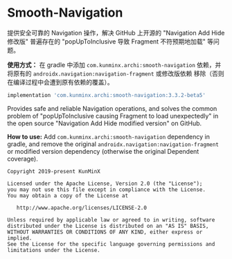 
# Smooth-Navigation

提供安全可靠的 Navigation 操作，解决 GitHub 上开源的 "Navigation Add Hide 修改版" 普遍存在的 "popUpToInclusive 导致 Fragment 不符预期地加载" 等问题。

**使用方式：** 在 gradle 中添加 `com.kunminx.archi:smooth-navigation` 依赖，并将原有的 `androidx.navigation:navigation-fragment` 或修改版依赖 移除（否则在编译过程中会遭到原有依赖的覆盖）。

```groovy
implementation 'com.kunminx.archi:smooth-navigation:3.3.2-beta5'
```

Provides safe and reliable Navigation operations, and solves the common problem of "popUpToInclusive causing Fragment to load unexpectedly" in the open source "Navigation Add Hide modified version" on GitHub.

**How to use:** Add `com.kunminx.archi:smooth-navigation` dependency in gradle, and remove the original `androidx.navigation:navigation-fragment` or modified version dependency (otherwise the original Dependent coverage).


```
Copyright 2019-present KunMinX

Licensed under the Apache License, Version 2.0 (the "License");
you may not use this file except in compliance with the License.
You may obtain a copy of the License at

   http://www.apache.org/licenses/LICENSE-2.0

Unless required by applicable law or agreed to in writing, software
distributed under the License is distributed on an "AS IS" BASIS,
WITHOUT WARRANTIES OR CONDITIONS OF ANY KIND, either express or implied.
See the License for the specific language governing permissions and
limitations under the License.
```